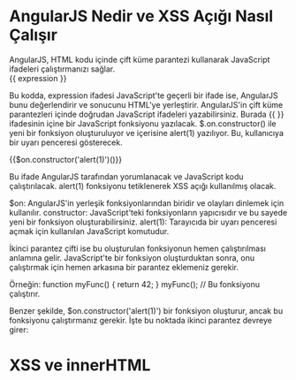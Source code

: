 <h1>AngularJS Nedir ve XSS Açığı Nasıl Çalışır</h1>
AngularJS, HTML kodu içinde çift küme parantezi kullanarak JavaScript ifadeleri çalıştırmanızı sağlar.

<div>{{ expression }}</div>

Bu kodda, expression ifadesi JavaScript'te geçerli bir ifade ise, AngularJS bunu değerlendirir ve sonucunu HTML'ye yerleştirir.
AngularJS'in çift küme parantezleri içinde doğrudan JavaScript ifadeleri yazabilirsiniz. Burada {{ }} ifadesinin içine bir JavaScript fonksiyonu yazılacak. $.on.constructor() ile yeni bir fonksiyon oluşturuluyor ve içerisine alert(1) yazılıyor. Bu, kullanıcıya bir uyarı penceresi gösterecek.

{{$on.constructor('alert(1)')()}}

Bu ifade AngularJS tarafından yorumlanacak ve JavaScript kodu çalıştırılacak. alert(1) fonksiyonu tetiklenerek XSS açığı kullanılmış olacak.

$on: AngularJS'in yerleşik fonksiyonlarından biridir ve olayları dinlemek için kullanılır.
constructor: JavaScript'teki fonksiyonların yapıcısıdır ve bu sayede yeni bir fonksiyon oluşturabilirsiniz.
alert(1): Tarayıcıda bir uyarı penceresi açmak için kullanılan JavaScript komutudur.

İkinci parantez çifti ise bu oluşturulan fonksiyonun hemen çalıştırılması anlamına gelir. JavaScript'te bir fonksiyon oluşturduktan sonra, onu çalıştırmak için hemen arkasına bir parantez eklemeniz gerekir.

Örneğin:
function myFunc() { return 42; }
myFunc();  // Bu fonksiyonu çalıştırır.


Benzer şekilde, $on.constructor('alert(1)') bir fonksiyon oluşturur, ancak bu fonksiyonu çalıştırmanız gerekir. İşte bu noktada ikinci parantez devreye girer:


<h1> XSS ve innerHTML </h1>

